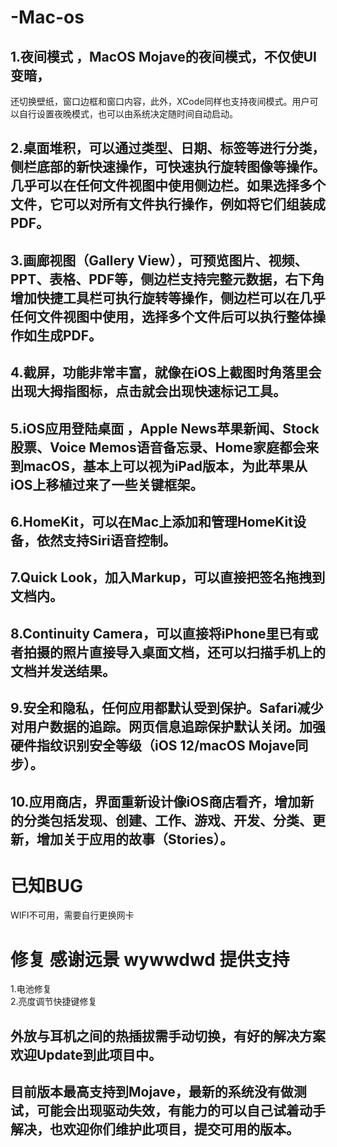 # -Mac-os
## 1.夜间模式 ，MacOS Mojave的夜间模式，不仅使UI变暗，
还切换壁纸，窗口边框和窗口内容，此外，XCode同样也支持夜间模式。用户可以自行设置夜晚模式，也可以由系统决定随时间自动启动。
## 2.桌面堆积，可以通过类型、日期、标签等进行分类，侧栏底部的新快速操作，可快速执行旋转图像等操作。几乎可以在任何文件视图中使用侧边栏。如果选择多个文件，它可以对所有文件执行操作，例如将它们组装成PDF。
## 3.画廊视图（Gallery View），可预览图片、视频、PPT、表格、PDF等，侧边栏支持完整元数据，右下角增加快捷工具栏可执行旋转等操作，侧边栏可以在几乎任何文件视图中使用，选择多个文件后可以执行整体操作如生成PDF。
## 4.截屏，功能非常丰富，就像在iOS上截图时角落里会出现大拇指图标，点击就会出现快速标记工具。
## 5.iOS应用登陆桌面 ，Apple News苹果新闻、Stock股票、Voice Memos语音备忘录、Home家庭都会来到macOS，基本上可以视为iPad版本，为此苹果从iOS上移植过来了一些关键框架。
## 6.HomeKit，可以在Mac上添加和管理HomeKit设备，依然支持Siri语音控制。
## 7.Quick Look，加入Markup，可以直接把签名拖拽到文档内。
## 8.Continuity Camera，可以直接将iPhone里已有或者拍摄的照片直接导入桌面文档，还可以扫描手机上的文档并发送结果。
## 9.安全和隐私，任何应用都默认受到保护。Safari减少对用户数据的追踪。网页信息追踪保护默认关闭。加强硬件指纹识别安全等级（iOS 12/macOS Mojave同步）。
## 10.应用商店，界面重新设计像iOS商店看齐，增加新的分类包括发现、创建、工作、游戏、开发、分类、更新，增加关于应用的故事（Stories）。
# 已知BUG
WIFI不可用，需要自行更换网卡
# 修复 感谢远景 wywwdwd 提供支持
1.电池修复  
2.亮度调节快捷键修复


## 外放与耳机之间的热插拔需手动切换，有好的解决方案欢迎Update到此项目中。
## 目前版本最高支持到Mojave，最新的系统没有做测试，可能会出现驱动失效，有能力的可以自己试着动手解决，也欢迎你们维护此项目，提交可用的版本。
